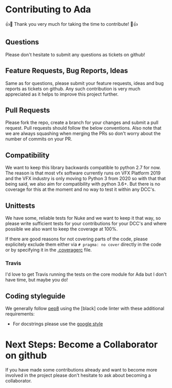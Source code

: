 # Contributing to Ada

:+1::tada: Thank you very much for taking the time to contribute! :tada::+1:

## Questions

Please don't hesitate to submit any questions as tickets on github!

## Feature Requests, Bug Reports, Ideas

Same as for questions, please submit your feature requests, ideas and bug reports as tickets on github. Any such contribution is very much appreciated as it helps to improve this project further.

## Pull Requests

Please fork the repo, create a branch for your changes and submit a pull request.
Pull requests should follow the below conventions.
Also note that we are always squashing when merging the PRs so don't worry about the number of commits on your PR.

## Compatibility

We want to keep this library backwards compatible to python 2.7 for now. The reason is that most vfx software currently runs on VFX Platform 2019 and the VFX industry is only moving to Python 3 from 2020 so with that that being said, we also aim for compatibility with python 3.6+. But there is no coverage for this at the moment and no way to test it within any DCC's.

## Unittests

We have some, reliable tests for Nuke and we want to keep it that way, so please write sufficient tests for your contributions for your DCC's and where possible we also want to keep the coverage at 100%. 

If there are good reasons for not covering parts of the code, please explicitely exclude them either via `# pragma: no cover` directly in the code or by specifying it in the [.coveragerc](.coveragerc) file.

### Travis
I'd love to get Travis running the tests on the core module for Ada but I don't have time, but maybe you do!


## Coding styleguide

We generally follow [pep8](https://www.python.org/dev/peps/pep-0008/) using the [black] code linter with these additional requirements:

- For docstrings please use the [google style](https://github.com/google/styleguide/blob/gh-pages/pyguide.md#38-comments-and-docstrings)

# Next Steps: Become a Collaborator on github

If you have made some contributions already and want to become more involved in the project please don't hesitate to ask about becoming a collaborator.
